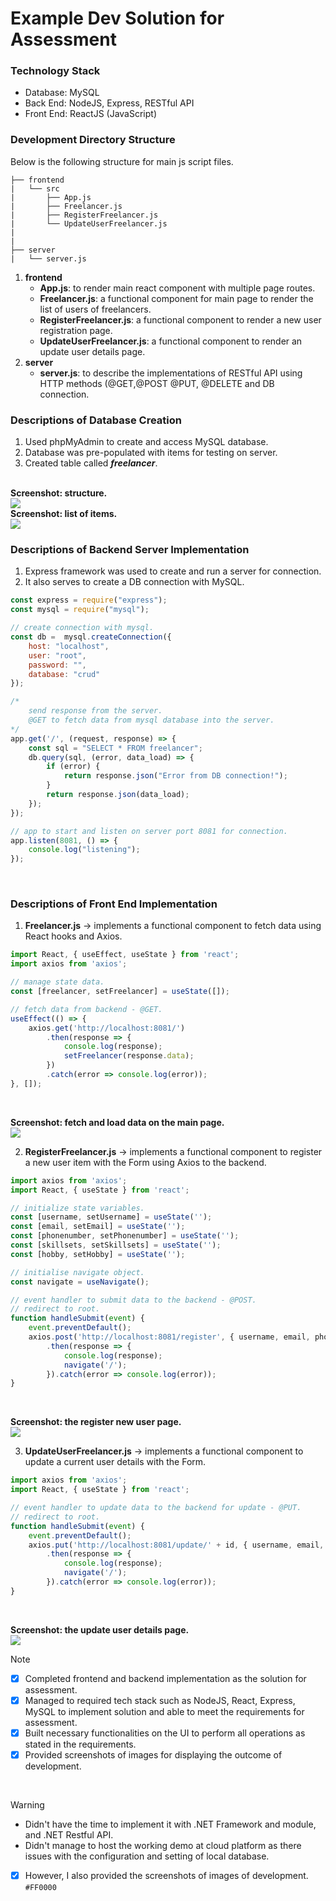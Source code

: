 # Example Dev Solution for Assessment

### Technology Stack
- Database: MySQL<br />
- Back End: NodeJS, Express, RESTful API<br />
- Front End: ReactJS (JavaScript)

### Development Directory Structure
Below is the following structure for main js script files.<br />
```
├── frontend
|   └── src
|       ├── App.js
|       ├── Freelancer.js
|       ├── RegisterFreelancer.js
|       └── UpdateUserFreelancer.js
|
|   
├── server
|   └── server.js   
```

1. **frontend**
    - **App.js**: to render main react component with multiple page routes.<br />
    - **Freelancer.js**: a functional component for main page to render the list of users of freelancers.<br />
    - **RegisterFreelancer.js**: a functional component to render a new user registration page.<br />
    - **UpdateUserFreelancer.js**: a functional component to render an update user details page.<br />
2. **server**
    - **server.js**: to describe the implementations of RESTful API using HTTP methods (@GET,@POST @PUT, @DELETE and DB connection.<br />

### Descriptions of Database Creation
1. Used phpMyAdmin to create and access MySQL database.
2. Database was pre-populated with items for testing on server.
3. Created table called **_freelancer_**.

<br />**Screenshot: structure.**<br />
![](zimages/04-db-mysql-structure.jpg)
<br />**Screenshot: list of items.**<br />
![](zimages/05-db-query-items.jpg)<br />

### Descriptions of Backend Server Implementation
1. Express framework was used to create and run a server for connection.<br />
2. It also serves to create a DB connection with MySQL.<br />
```javascript
const express = require("express");
const mysql = require("mysql");

// create connection with mysql.
const db =  mysql.createConnection({
    host: "localhost",
    user: "root",
    password: "",
    database: "crud"
});

/* 
    send response from the server.
    @GET to fetch data from mysql database into the server.
*/
app.get('/', (request, response) => {
    const sql = "SELECT * FROM freelancer";
    db.query(sql, (error, data_load) => {
        if (error) {
            return response.json("Error from DB connection!");
        }
        return response.json(data_load);    
    });
});

// app to start and listen on server port 8081 for connection.
app.listen(8081, () => {
    console.log("listening");
});
```
<br />

### Descriptions of Front End Implementation
1. **Freelancer.js** -> implements a functional component to fetch data using React hooks and Axios.
```javascript
import React, { useEffect, useState } from 'react';
import axios from 'axios';

// manage state data.
const [freelancer, setFreelancer] = useState([]);

// fetch data from backend - @GET.
useEffect(() => {
    axios.get('http://localhost:8081/')
        .then(response => {
            console.log(response);
            setFreelancer(response.data);
        })
        .catch(error => console.log(error));
}, []);
```
<br />

**Screenshot: fetch and load data on the main page.**<br />
![](zimages/01-main.jpg)
<br />

2. **RegisterFreelancer.js** -> implements a functional component to register a new user item with the Form using Axios to the backend.
```javascript
import axios from 'axios';
import React, { useState } from 'react';

// initialize state variables.
const [username, setUsername] = useState('');
const [email, setEmail] = useState('');
const [phonenumber, setPhonenumber] = useState('');
const [skillsets, setSkillsets] = useState('');
const [hobby, setHobby] = useState('');

// initialise navigate object.
const navigate = useNavigate();

// event handler to submit data to the backend - @POST.
// redirect to root.
function handleSubmit(event) {
    event.preventDefault();
    axios.post('http://localhost:8081/register', { username, email, phonenumber, skillsets, hobby })
        .then(response => {
            console.log(response);
            navigate('/');
        }).catch(error => console.log(error));
}
```
<br />

**Screenshot: the register new user page.**<br />
![](zimages/02-register-page.jpg)
<br />

3. **UpdateUserFreelancer.js** -> implements a functional component to update a current user details with the Form.
```javascript
import axios from 'axios';
import React, { useState } from 'react';

// event handler to update data to the backend for update - @PUT.
// redirect to root.
function handleSubmit(event) {
    event.preventDefault();
    axios.put('http://localhost:8081/update/' + id, { username, email, phonenumber, skillsets, hobby })
        .then(response => {
            console.log(response);
            navigate('/');
        }).catch(error => console.log(error));
}
```
<br />

**Screenshot: the update user details page.**<br />
![](zimages/03-update-details-page.jpg)
<br />

> [!NOTE]
- [x] Completed frontend and backend implementation as the solution for assessment.<br />
- [x] Managed to required tech stack such as NodeJS, React, Express, MySQL to implement solution and able to meet the requirements for assessment.<br />
- [x] Built necessary functionalities on the UI to perform all operations as stated in the requirements.<br />
- [x] Provided screenshots of images for displaying the outcome of development.

<br />

> [!WARNING]
> - Didn't have the time to implement it with .NET Framework and module, and .NET Restful API.<br />
> - Didn't manage to host the working demo at cloud platform as there issues with the configuration and setting of local database. <br />
- [x] However, I also provided the screenshots of images of development. `#FF0000`

<br />
